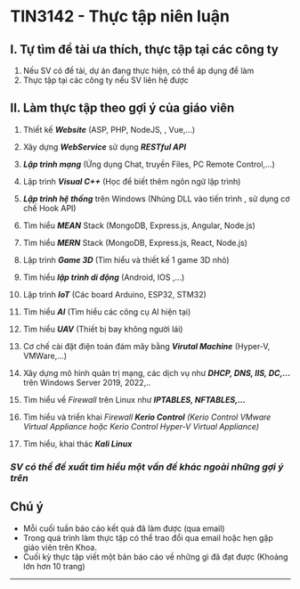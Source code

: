 # TIN3142 - Thực tập niên luận
## I. Tự tìm đề tài ưa thích, thực tập tại các công ty

 1. Nếu SV có đề tài, dự án đang thực hiện, có thể áp dụng để làm
 2. Thực tập tại các công ty nếu SV liên hệ được
## II. Làm thực tập theo gợi ý của giáo viên

 1. Thiết kế ***Website*** (ASP, PHP, NodeJS, , Vue,...)
 2. Xây dựng ***WebService*** sử dụng ***RESTful API***
 3. ***Lập trình mạng*** (Ứng dụng Chat, truyền Files, PC Remote Control,...)
 4. Lập trình ***Visual C++*** (Học để biết thêm ngôn ngữ lập trình)
 5. ***Lập trình hệ thống*** trên Windows (Nhúng DLL vào tiến trình , sử dụng cơ chế Hook API)
 6. Tìm hiểu ***MEAN*** Stack (MongoDB, Express.js, Angular, Node.js)
 7. Tìm hiểu ***MERN*** Stack (MongoDB, Express.js, React, Node.js)
 8. Lập trình ***Game 3D*** (Tìm hiểu và thiết kế 1 game 3D nhỏ)
 9. Tìm hiểu ***lập trình di động*** (Android, IOS ,...)
 10. Lập trình ***IoT*** (Các board Arduino, ESP32, STM32)
 11. Tìm hiểu ***AI*** (Tìm hiểu các công cụ AI hiện tại) 
 12. Tìm hiểu ***UAV*** (Thiết bị bay không người lái)

 13. Cơ chế cài đặt điện toán đám mây bằng ***Virutal Machine*** (Hyper-V, VMWare,...)
 14. Xây dựng mô hình quản trị mạng, các dịch vụ như ***DHCP, DNS, IIS, DC,...*** trên Windows Server 2019, 2022,..
 15. Tìm hiểu về *Firewall* trên Linux như ***IPTABLES, NFTABLES,...***
 16. Tìm hiểu và triển khai *Firewall* ***Kerio Control*** *(Kerio Control VMware Virtual Appliance hoặc Kerio Control Hyper-V Virtual Appliance)*
 17. Tìm hiểu, khai thác ***Kali Linux***
 
 
 ### ***SV có thể đề xuất tìm hiểu một vấn đề khác ngoài những gợi ý trên***

## Chú ý 
 - Mỗi cuối tuần báo cáo kết quả đã làm được (qua email)
 - Trong quá trình làm thực tập có thể trao đổi qua email hoặc hẹn gặp giáo viên trên Khoa.
 - Cuối kỳ thực tập viết một bản báo cáo về những gì đã đạt được (Khoảng lớn hơn 10 trang) 

---
